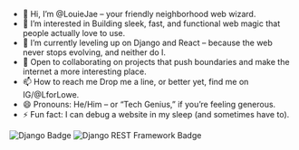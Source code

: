 - 👋 Hi, I’m @LouieJae – your friendly neighborhood web wizard.
- 👀 I’m interested in Building sleek, fast, and functional web magic that people actually love to use.
- 🌱 I’m currently leveling up on Django and React – because the web never stops evolving, and neither do I.
- 💞️ Open to collaborating on projects that push boundaries and make the internet a more interesting place.
- 📫 How to reach me Drop me a line, or better yet, find me on IG/@LforLowe.
- 😄 Pronouns: He/Him – or “Tech Genius,” if you’re feeling generous.
- ⚡ Fun fact: I can debug a website in my sleep (and sometimes have to).

<!---
LouieJae/LouieJae is a ✨ special ✨ repository because its `README.md` (this file) appears on your GitHub profile.
You can click the Preview link to take a look at your changes.
--->
![Django Badge](https://img.shields.io/badge/Django-092E20?style=for-the-badge&logo=django&logoColor=green)
![Django REST Framework Badge](https://img.shields.io/badge/django%20rest-ff1709?style=for-the-badge&logo=django&logoColor=white)
